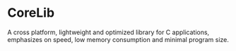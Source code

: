 # CoreLib

A cross platform, lightweight and optimized library for C applications, emphasizes on speed, low memory consumption and minimal program size.
